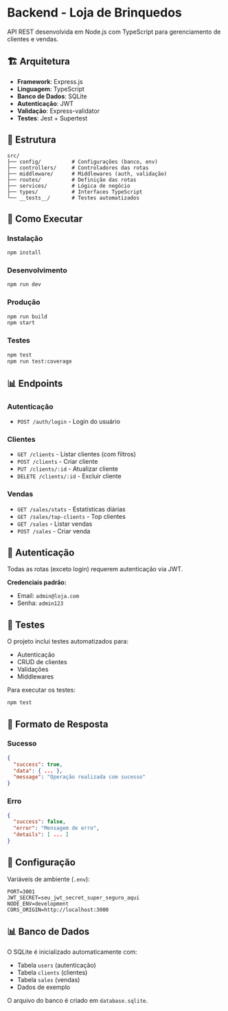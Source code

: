 # Backend - Loja de Brinquedos

API REST desenvolvida em Node.js com TypeScript para gerenciamento de clientes e vendas.

## 🏗️ Arquitetura

- **Framework**: Express.js
- **Linguagem**: TypeScript
- **Banco de Dados**: SQLite
- **Autenticação**: JWT
- **Validação**: Express-validator
- **Testes**: Jest + Supertest

## 📁 Estrutura

```
src/
├── config/          # Configurações (banco, env)
├── controllers/     # Controladores das rotas
├── middleware/      # Middlewares (auth, validação)
├── routes/          # Definição das rotas
├── services/        # Lógica de negócio
├── types/           # Interfaces TypeScript
└── __tests__/       # Testes automatizados
```

## 🚀 Como Executar

### Instalação
```bash
npm install
```

### Desenvolvimento
```bash
npm run dev
```

### Produção
```bash
npm run build
npm start
```

### Testes
```bash
npm test
npm run test:coverage
```

## 📊 Endpoints

### Autenticação
- `POST /auth/login` - Login do usuário

### Clientes
- `GET /clients` - Listar clientes (com filtros)
- `POST /clients` - Criar cliente
- `PUT /clients/:id` - Atualizar cliente
- `DELETE /clients/:id` - Excluir cliente

### Vendas
- `GET /sales/stats` - Estatísticas diárias
- `GET /sales/top-clients` - Top clientes
- `GET /sales` - Listar vendas
- `POST /sales` - Criar venda

## 🔐 Autenticação

Todas as rotas (exceto login) requerem autenticação via JWT.

**Credenciais padrão:**
- Email: `admin@loja.com`
- Senha: `admin123`

## 🧪 Testes

O projeto inclui testes automatizados para:
- Autenticação
- CRUD de clientes
- Validações
- Middlewares

Para executar os testes:
```bash
npm test
```

## 📝 Formato de Resposta

### Sucesso
```json
{
  "success": true,
  "data": { ... },
  "message": "Operação realizada com sucesso"
}
```

### Erro
```json
{
  "success": false,
  "error": "Mensagem de erro",
  "details": [ ... ]
}
```

## 🔧 Configuração

Variáveis de ambiente (`.env`):
```env
PORT=3001
JWT_SECRET=seu_jwt_secret_super_seguro_aqui
NODE_ENV=development
CORS_ORIGIN=http://localhost:3000
```

## 📊 Banco de Dados

O SQLite é inicializado automaticamente com:
- Tabela `users` (autenticação)
- Tabela `clients` (clientes)
- Tabela `sales` (vendas)
- Dados de exemplo

O arquivo do banco é criado em `database.sqlite`. 